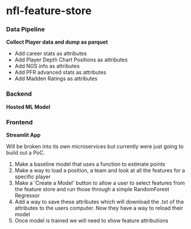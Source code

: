 # nfl-feature-store

### Data Pipeline

**Collect Player data and dump as parquet**
- Add career stats as attributes
- Add Player Depth Chart Positions as attributes
- Add NGS info as attributes
- Add PFR advanced stats as attributes
- Add Madden Ratings as attributes

### Backend

**Hosted ML Model**

### Frontend

**Streamlit App**

Will be broken into its own microservices but currently were just going to build out a PoC. 

1. Make a baseline model that uses a function to estimate points
2. Make a way to load a position, a team and look at all the features for a specific player
3. Make a 'Create a Model' button to allow a user to select features from the feature store and run those through a simple RandomForest Regressor
4. Add a way to save these attributes which will download the .txt of the attributes to the users computer. Now they have a way to reload their model
5. Once model is trained we will need to show feature attributions